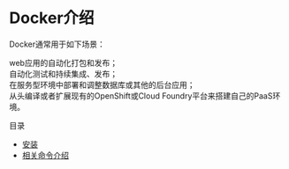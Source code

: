 # Docker介绍
Docker通常用于如下场景： 

web应用的自动化打包和发布；     
自动化测试和持续集成、发布；      
在服务型环境中部署和调整数据库或其他的后台应用；      
从头编译或者扩展现有的OpenShift或Cloud Foundry平台来搭建自己的PaaS环境。       

目录
- [安装]() 
- [相关命令介绍]()

